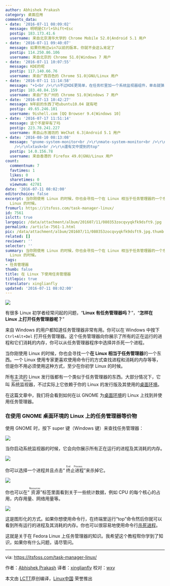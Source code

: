 ```yaml
---
author: Abhishek Prakash
category: 桌面应用
comments_data:
- date: '2016-07-11 08:09:02'
  message: 明明是Ctrl+Shift+Esc
  postip: 183.173.41.6
  username: 来自北京清华大学的 Chrome Mobile 52.0|Android 5.1 用户
- date: '2016-07-11 09:40:07'
  message: 如果你用过win7以前的版本，你就不会这么肯定了
  postip: 114.250.86.106
  username: 来自北京的 Chrome 51.0|Windows 7 用户
- date: '2016-07-11 10:07:55'
  message: KDE的呢
  postip: 117.140.66.76
  username: 来自广西百色的 Chrome 51.0|GNU/Linux 用户
- date: '2016-07-11 11:14:58'
  message: "+1<br />\r\n不过KDE更简单，在任务栏里加一个系统监视器组件，单击就弹出任务管理器了。"
  postip: 183.48.84.159
  username: 来自广东广州的 Chrome 51.0|Windows 7 用户
- date: '2016-07-13 10:42:27'
  message: N年前的东西了吧ubuntu10.04 就有吧
  postip: 49.65.246.101
  username: 9ishell.com [QQ Browser 9.4|Windows 10]
- date: '2016-07-17 11:51:14'
  message: 这个不是早有了吗
  postip: 223.78.241.227
  username: 来自山东潍坊的 WeChat 6.3|Android 5.1 用户
- date: '2016-08-10 08:13:08'
  message: "gnome-system-monitor<br />\r\nmate-system-monitor<br />\r\nksysguard<br
    />\r\nlxtask<br />\r\n還有文中提到的top"
  postip: 14.0.156.78
  username: 来自香港的 Firefox 49.0|GNU/Linux 用户
count:
  commentnum: 7
  favtimes: 1
  likes: 0
  sharetimes: 0
  viewnum: 42781
date: '2016-07-11 08:02:00'
editorchoice: false
excerpt: 当你刚使用 Linux 的时候，你也会寻找一个在 Linux 相当于任务管理器的一个东西。一个 Linux 使用专家更喜欢使用命令行的方式查找进程和消耗的内存等等，但是你不用必须使用这种方式，至少在你初学
  Linux 的时候。
fromurl: https://itsfoss.com/task-manager-linux/
id: 7561
islctt: true
largepic: /data/attachment/album/201607/11/080353zocqvyqkfk9dsft9.jpg
permalink: /article-7561-1.html
pic: /data/attachment/album/201607/11/080353zocqvyqkfk9dsft9.jpg.thumb.jpg
related: []
reviewer: ''
selector: ''
summary: 当你刚使用 Linux 的时候，你也会寻找一个在 Linux 相当于任务管理器的一个东西。一个 Linux 使用专家更喜欢使用命令行的方式查找进程和消耗的内存等等，但是你不用必须使用这种方式，至少在你初学
  Linux 的时候。
tags:
- 任务管理器
thumb: false
title: 在 Linux 下使用任务管理器
titlepic: true
translator: xinglianfly
updated: '2016-07-11 08:02:00'
---
```


![](/data/attachment/album/201607/11/080353zocqvyqkfk9dsft9.jpg)


有很多 Linux 初学者经常问起的问题，“**Linux 有任务管理器吗？**”，“**怎样在 Linux 上打开任务管理器呢？**”


来自 Windows 的用户都知道任务管理器非常有用。你可以在 Windows 中按下 `Ctrl+Alt+Del` 打开任务管理器。这个任务管理器向你展示了所有的正在运行的进程和它们消耗的内存，你可以从任务管理器程序中选择并杀死一个进程。


当你刚使用 Linux 的时候，你也会寻找一个**在 Linux 相当于任务管理器**的一个东西。一个 Linux 使用专家更喜欢使用命令行的方式查找进程和消耗的内存等等，但是你不用必须使用这种方式，至少在你初学 Linux 的时候。


所有主流的 Linux 发行版都有一个类似于任务管理器的东西。大部分情况下，它叫<ruby> 系统监视器 <rp>  （ </rp> <rt>  System Monitor </rt> <rp>  ） </rp></ruby>，不过实际上它依赖于你的 Linux 的发行版及其使用的[桌面环境](https://wiki.archlinux.org/index.php/desktop_environment)。


在这篇文章中，我们将会看到如何在以 GNOME 为[桌面环境](https://itsfoss.com/best-linux-desktop-environments/)的 Linux 上找到并使用任务管理器。


### 在使用 GNOME 桌面环境的 Linux 上的任务管理器等价物


使用 GNOME 时，按下 super 键（Windows 键）来查找任务管理器：


![](/data/attachment/album/201607/11/080407m1gr5r5qklj58qj2.png)


当你启动系统监视器的时候，它会向你展示所有正在运行的进程及其消耗的内存。


![](/data/attachment/album/201607/11/080427thwmuia2ugd43iu1.jpeg)


你可以选择一个进程并且点击“<ruby> 终止进程 <rp>  （ </rp> <rt>  End Process </rt> <rp>  ） </rp></ruby>”来杀掉它。


![](/data/attachment/album/201607/11/080438nw4wrrjmx5w4omm8.png)


你也可以在“<ruby> 资源 <rp>  （ </rp> <rt>  Resources </rt> <rp>  ） </rp></ruby>”标签里面看到关于一些统计数据，例如 CPU 的每个核心的占用，内存用量、网络用量等。


![](/data/attachment/album/201607/11/080454aw6mmyf8ywyvf6jf.png)


这是图形化的方式。如果你想使用命令行，在终端里运行“top”命令然后你就可以看到所有运行的进程及其消耗的内存。你也可以很容易地使用命令行[杀死进程](https://itsfoss.com/how-to-find-the-process-id-of-a-program-and-kill-it-quick-tip/)。


这就是关于在 Fedora Linux 上任务管理器的知识。我希望这个教程帮你学到了知识，如果你有什么问题，请尽管问。




---


via: <https://itsfoss.com/task-manager-linux/>


作者：[Abhishek Prakash](https://itsfoss.com/author/abhishek/) 译者：[xinglianfly](https://github.com/xinglianfly) 校对：[wxy](https://github.com/wxy)


本文由 [LCTT](https://github.com/LCTT/TranslateProject)原创编译，[Linux中国](https://linux.cn/) 荣誉推出